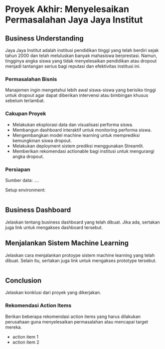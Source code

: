 # Proyek Akhir: Menyelesaikan Permasalahan Jaya Jaya Institut

## Business Understanding
Jaya Jaya Institut adalah institusi pendidikan tinggi yang telah berdiri sejak tahun 2000 dan telah meluluskan banyak mahasiswa berprestasi. Namun, tingginya angka siswa yang tidak menyelesaikan pendidikan atau dropout menjadi tantangan serius bagi reputasi dan efektivitas institusi ini.

### Permasalahan Bisnis
Manajemen ingin mengetahui lebih awal siswa-siswa yang berisiko tinggi untuk dropout agar dapat diberikan intervensi atau bimbingan khusus sebelum terlambat.


### Cakupan Proyek
- Melakukan eksplorasi data dan visualisasi performa siswa.
- Membangun dashboard interaktif untuk monitoring performa siswa.
- Mengembangkan model machine learning untuk memprediksi kemungkinan siswa dropout.
- Melakukan deployment sistem prediksi menggunakan Streamlit.
- Memberikan rekomendasi actionable bagi institusi untuk mengurangi angka dropout.

### Persiapan

Sumber data: ....

Setup environment:
```

```

## Business Dashboard
Jelaskan tentang business dashboard yang telah dibuat. Jika ada, sertakan juga link untuk mengakses dashboard tersebut.

## Menjalankan Sistem Machine Learning
Jelaskan cara menjalankan protoype sistem machine learning yang telah dibuat. Selain itu, sertakan juga link untuk mengakses prototype tersebut.

```

```

## Conclusion
Jelaskan konklusi dari proyek yang dikerjakan.

### Rekomendasi Action Items
Berikan beberapa rekomendasi action items yang harus dilakukan perusahaan guna menyelesaikan permasalahan atau mencapai target mereka.
- action item 1
- action item 2
